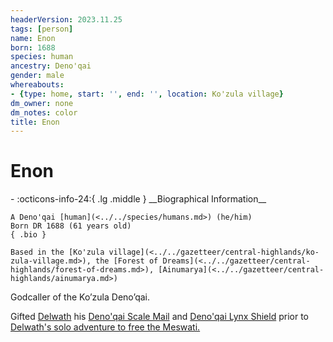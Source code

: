 ```yaml
---
headerVersion: 2023.11.25
tags: [person]
name: Enon
born: 1688
species: human
ancestry: Deno'qai
gender: male
whereabouts:
- {type: home, start: '', end: '', location: Ko'zula village}
dm_owner: none
dm_notes: color
title: Enon
---
```

# Enon
<div class="grid cards ext-narrow-margin ext-one-column" markdown>
- :octicons-info-24:{ .lg .middle } __Biographical Information__

    A Deno'qai [human](<../../species/humans.md>) (he/him)  
    Born DR 1688 (61 years old)  
    { .bio }

    Based in the [Ko'zula village](<../../gazetteer/central-highlands/ko-zula-village.md>), the [Forest of Dreams](<../../gazetteer/central-highlands/forest-of-dreams.md>), [Ainumarya](<../../gazetteer/central-highlands/ainumarya.md>)
</div>




Godcaller of the Ko’zula Deno’qai. 

Gifted [Delwath](<../pcs/dunmar-fellowship/delwath.md>) his [Deno'qai Scale Mail](<../../campaigns/dunmari-frontier-campaign/treasure/deno-qai-scale-mail.md>) and [Deno'qai Lynx Shield](<../../campaigns/dunmari-frontier-campaign/treasure/deno-qai-lynx-shield.md>) prior to [Delwath's solo adventure to free the Meswati.](<../../campaigns/dunmari-frontier-campaign/session-notes/session-53-dufr.md>)


